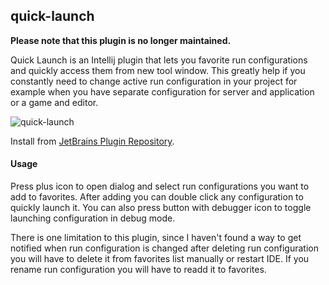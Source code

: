 quick-launch
------------

**Please note that this plugin is no longer maintained.**

Quick Launch is an Intellij plugin that lets you favorite run configurations and quickly access them from
new tool window. This greatly help if you constantly need to change active run configuration in your project for example
when you have separate configuration for server and application or a game and editor. 

![quick-launch](http://dl.kotcrab.com/github/ql/quick-launch.png)

Install from [JetBrains Plugin Repository](https://plugins.jetbrains.com/plugin/8464).

#### Usage

Press plus icon to open dialog and select run configurations you want to add to favorites. After adding you can double click any configuration to quickly launch it.
You can also press button with debugger icon to toggle launching configuration in debug mode.

There is one limitation to this plugin, since I haven't found a way to get notified when run configuration is changed
after deleting run configuration you will have to delete it from favorites list manually or restart IDE. If you rename
run configuration you will have to readd it to favorites.
